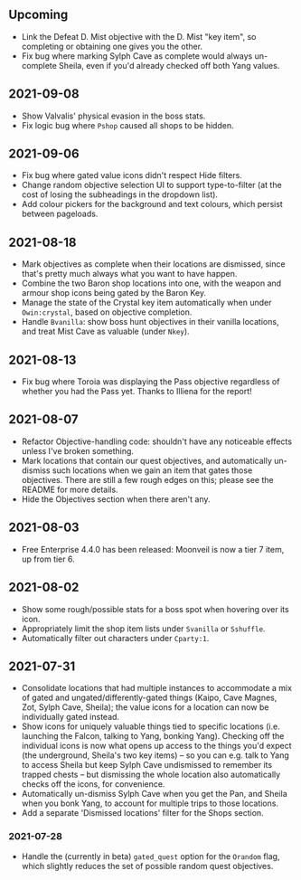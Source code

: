## Upcoming
- Link the Defeat D. Mist objective with the D. Mist "key item", so completing
  or obtaining one gives you the other.
- Fix bug where marking Sylph Cave as complete would always un-complete Sheila,
  even if you'd already checked off both Yang values.

## 2021-09-08
- Show Valvalis' physical evasion in the boss stats.
- Fix logic bug where `Pshop` caused all shops to be hidden.

## 2021-09-06
- Fix bug where gated value icons didn't respect Hide filters.
- Change random objective selection UI to support type-to-filter (at the cost
  of losing the subheadings in the dropdown list).
- Add colour pickers for the background and text colours, which persist between
  pageloads.

## 2021-08-18
- Mark objectives as complete when their locations are dismissed, since that's
  pretty much always what you want to have happen.
- Combine the two Baron shop locations into one, with the weapon and armour
  shop icons being gated by the Baron Key.
- Manage the state of the Crystal key item automatically when under
  `Owin:crystal`, based on objective completion.
- Handle `Bvanilla`: show boss hunt objectives in their vanilla locations, and
  treat Mist Cave as valuable (under `Nkey`).

## 2021-08-13
- Fix bug where Toroia was displaying the Pass objective regardless of whether
  you had the Pass yet. Thanks to Illiena for the report!

## 2021-08-07
- Refactor Objective-handling code: shouldn't have any noticeable effects
  unless I've broken something.
- Mark locations that contain our quest objectives, and automatically un-dismiss
  such locations when we gain an item that gates those objectives. There are
  still a few rough edges on this; please see the README for more details.
- Hide the Objectives section when there aren't any.

## 2021-08-03
- Free Enterprise 4.4.0 has been released: Moonveil is now a tier 7 item, up
  from tier 6.

## 2021-08-02
- Show some rough/possible stats for a boss spot when hovering over its icon.
- Appropriately limit the shop item lists under `Svanilla` or `Sshuffle`.
- Automatically filter out characters under `Cparty:1`.

## 2021-07-31
- Consolidate locations that had multiple instances to accommodate a mix of
  gated and ungated/differently-gated things (Kaipo, Cave Magnes, Zot, Sylph
  Cave, Sheila); the value icons for a location can now be individually gated
  instead.
- Show icons for uniquely valuable things tied to specific locations (i.e.
  launching the Falcon, talking to Yang, bonking Yang). Checking off the
  individual icons is now what opens up access to the things you'd expect (the
  underground, Sheila's two key items) – so you can e.g. talk to Yang to access
  Sheila but keep Sylph Cave undismissed to remember its trapped chests – but
  dismissing the whole location also automatically checks off the icons, for
  convenience.
- Automatically un-dismiss Sylph Cave when you get the Pan, and Sheila when you
  bonk Yang, to account for multiple trips to those locations.
- Add a separate 'Dismissed locations' filter for the Shops section.

### 2021-07-28
- Handle the (currently in beta) `gated_quest` option for the `Orandom` flag,
  which slightly reduces the set of possible random quest objectives.
